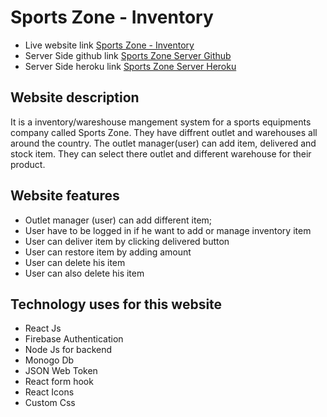 # Sports Zone - Inventory

- Live website link [Sports Zone - Inventory](https://sports-zone-inventory.netlify.app/)
- Server Side github link [Sports Zone Server Github](https://github.com/ProgrammingHeroWC4/warehouse-management-server-side-tanvirch0750)
- Server Side heroku link [Sports Zone Server Heroku](https://sheltered-dusk-40415.herokuapp.com/)

## Website description

It is a inventory/wareshouse mangement system for a sports equipments company called Sports Zone. They have diffrent outlet and warehouses all around the country. The outlet manager(user) can add item, delivered and stock item. They can select there outlet and different warehouse for their product.

## Website features

- Outlet manager (user) can add different item;
- User have to be logged in if he want to add or manage inventory item
- User can deliver item by clicking delivered button
- User can restore item by adding amount
- User can delete his item
- User can also delete his item

## Technology uses for this website

- React Js
- Firebase Authentication
- Node Js for backend
- Monogo Db
- JSON Web Token
- React form hook
- React Icons
- Custom Css
